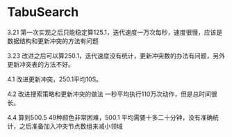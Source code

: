 # TabuSearch


3.21 第一次实现之后只能稳定算125.1，迭代速度一万次每秒，速度很慢，应该是数据结构和更新冲突的方法有问题
 
 
3.23 改进之后可以算250.1，迭代速度没有统计，更新冲突数的办法有问题，另外更新冲突表的方法不好。


4.1 改进更新冲突，250.1平均10S。


4.2 改进搜索策略和更新冲突的做法 一秒平均执行110万次动作，但是总时间很长。


4.4 算到500.5 49种颜色非常困难，500.1 平均需要十多二十分钟，没有准确统计，之后准备加入冲突节点数组来减小领域



